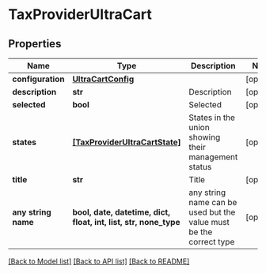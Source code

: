 # TaxProviderUltraCart


## Properties
Name | Type | Description | Notes
------------ | ------------- | ------------- | -------------
**configuration** | [**UltraCartConfig**](UltraCartConfig.md) |  | [optional] 
**description** | **str** | Description | [optional] 
**selected** | **bool** | Selected | [optional] 
**states** | [**[TaxProviderUltraCartState]**](TaxProviderUltraCartState.md) | States in the union showing their management status | [optional] 
**title** | **str** | Title | [optional] 
**any string name** | **bool, date, datetime, dict, float, int, list, str, none_type** | any string name can be used but the value must be the correct type | [optional]

[[Back to Model list]](../README.md#documentation-for-models) [[Back to API list]](../README.md#documentation-for-api-endpoints) [[Back to README]](../README.md)


